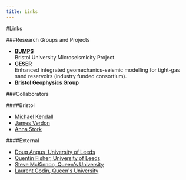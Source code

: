 ```yaml
---
title: Links
---
```


#Links

###Research Groups and Projects

- [**BUMPS**](http://www1.gly.bris.ac.uk/BUMPS/)   
  Bristol University Microseismicity Project.
- [**GESER**](http://www.see.leeds.ac.uk/research/igt/geser/index.htm)    
  Enhanced integrated geomechanics-seismic modelling for tight-gas sand reservoirs (industry funded consortium).
- [**Bristol Geophysics Group**](http://www1.gly.bris.ac.uk/geophysics/index.htm)


###Collaborators

####Bristol
- [Michael Kendall](http://www1.gly.bris.ac.uk/~jmk/)
- [James Verdon](http://www1.gly.bris.ac.uk/~JamesVerdon/)
- [Anna Stork](http://www.bristol.ac.uk/earthsciences/people/person/anna-l-stork/)

####External
- [Doug Angus, University of Leeds](http://homepages.see.leeds.ac.uk/~eardang/)
- [Quentin Fisher, University of Leeds](http://see.leeds.ac.uk/people/q.fisher)
- [Steve McKinnon, Queen's University](http://www.mine.queensu.ca/People/faculty/SteveMckinnon.html)
- [Laurent Godin, Queen's University](http://www.geol.queensu.ca/faculty/fac-godin/)